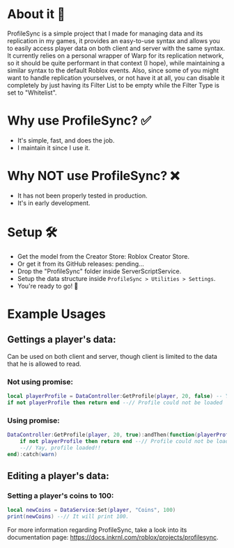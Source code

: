 # About it 📝
ProfileSync is a simple project that I made for managing data and its replication in my games, it provides an easy-to-use syntax and allows you to easily access player data on both client and server with the same syntax.
It currently relies on a personal wrapper of Warp for its replication network, so it should be quite performant in that context (I hope), while maintaining a similar syntax to the default Roblox events.
Also, since some of you might want to handle replication yourselves, or not have it at all, you can disable it completely by just having its Filter List to be empty while the Filter Type is set to "Whitelist".

# Why use ProfileSync? ✅
- It's simple, fast, and does the job.
- I maintain it since I use it.

# Why NOT use ProfileSync? ❌ 
- It has not been properly tested in production.
- It's in early development.

# Setup 🛠️
- Get the model from the Creator Store: Roblox Creator Store.
- Or get it from its GitHub releases: pending...
- Drop the "ProfileSync" folder inside ServerScriptService.
- Setup the data structure inside `ProfileSync > Utilities > Settings`.
- You're ready to go! 🚀

# Example Usages

## Gettings a player's data:
Can be used on both client and server, though client is limited to the data that he is allowed to read.

### Not using promise:
```lua
local playerProfile = DataController:GetProfile(player, 20, false) -- Yields
if not playerProfile then return end --// Profile could not be loaded
```

### Using promise:
```lua
DataController:GetProfile(player, 20, true):andThen(function(playerProfile)
    if not playerProfile then return end --// Profile could not be loaded
    --// Yay, profile loaded!!
end):catch(warn)
```

## Editing a player's data:

### Setting a player's coins to 100:
```lua
local newCoins = DataService:Set(player, "Coins", 100)
print(newCoins) --// It will print 100.
```

For more information regarding ProfileSync, take a look into its documentation page: 
https://docs.inkrnl.com/roblox/projects/profilesync.